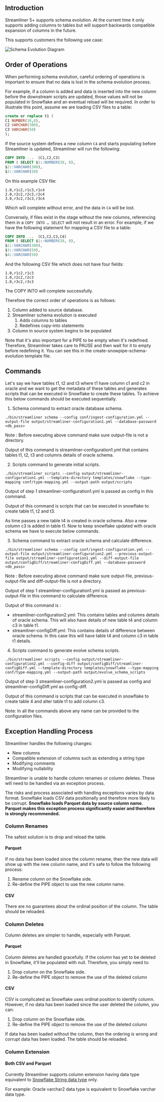 ## Introduction

Streamliner 5+ supports schema evolution. At the current time it only supports adding columns to tables but will support backwards compatible expansion of columns in the future.

This supports customers the following use case:

![Schema Evolution Diagram](../images/schema-evolution.png)

## Order of Operations

When performing schema evolution, careful ordering of operations is important to ensure that no data is lost in the schema evolution process.

For example, if a column is added and data is inserted into the new column before the downstream scripts are updated, those values will not be populated in Snowflake and an eventual reload will be required. In order to illustrate this point, assume we are loading CSV files to a table:

```sql
create or replace t1 (
C1 NUMBER(38,8),
C2 VARCHAR(300),
C3 VARCHAR(50)
);
```

If the source system defines a new column `C4` and starts populating before Streamliner is updated, Streamliner will run the following:

```sql
COPY INTO ...  (C1,C2,C3)
FROM ( SELECT $1::NUMBER(38, 8),
$2::VARCHAR(300),
$3::VARCHAR(50)
```

On this example CSV file:

```
1.0,r1c2,r1c3,r1c4
2.0,r2c2,r2c3,r2c4
3.0,r3c2,r3c3,r3c4
```

Which will complete without error, and the data in `C4` will be lost.

Conversely, if files exist in the stage without the new columns, referencing them in a `COPY INTO … SELECT` will not result in an error. For example, if we have the following statement for mapping a CSV file to a table:

```sql
COPY INTO ...  (C1,C2,C3,C4)
FROM ( SELECT $1::NUMBER(38, 8),
$2::VARCHAR(300),
$3::VARCHAR(50),
$4::VARCHAR(50)
```

And the following CSV file which does not have four fields:

```
1.0,r1c2,r1c3
1.0,r2c2,r2c3
1.0,r3c2,r3c3
```

The COPY INTO will complete successfully.

Therefore the correct order of operations is as follows:

1. Column added to source database.
2. Streamliner schema evolution is executed
   1. Adds columns to tables
   2. Redefines copy-into statements
3. Column in source system begins to be populated

Note that it's also important for a PIPE to be empty when it's redefined. Therefore, Streamliner takes care to PAUSE and then wait for it to empty before redefining it. You can see this in the create-snowpipe-schema-evolution template file.

## Commands

Let's say we have tables t1, t2 and t3 where t1 have column c1 and c2 in oracle and we want to get the metadata of these tables and generates scripts that
can be executed in Snowflake to create these tables. To achieve this below commands should be executed sequentially.

1. Schema command to extract oracle database schema.

```
./bin/streamliner schema --config conf/ingest-configuration.yml --output-file output/streamliner-configuration1.yml --database-password <db_pass>
```

Note : Before executing above command make sure output-file is not a directory.

Output of this command is streamliner-configuration1.yml that contains tables t1, t2, t3 and columns details of oracle schema.

2. Scripts command to generate initial scripts.

```
./bin/streamliner scripts --config output/streamliner-configuration1.yml --template-directory templates/snowflake --type-mapping conf/type-mapping.yml --output-path output/scripts
```

Output of step 1 streamliner-configuration1.yml is passed as config in this command.

Output of this command is scripts that can be executed in snowflake to create table t1, t2 and t3.

As time passes a new table t4 is created in oracle schema. Also a new column c3 is added in table t1. Now to keep snowflake updated with oracle schema we have to execute below commands.

3. Schema command to extract oracle schema and calculate difference.

```
./bin/streamliner schema --config conf/ingest-configuration.yml --output-file output/streamliner-configuration2.yml --previous-output-file output/streamliner-configuration1.yml --diff-output-file output/configDiff/streamliner-configDiff.yml --database-password <db_pass>
```

Note : Before executing above command make sure output-file, previous-output-file and diff-output-file is not a directory.

Output of step 1 streamliner-configuration1.yml is passed as previous-output-file in this command to calculate difference.

Output of this command is : 
   * streamliner-configuration2.yml: This contains tables and columns details of oracle schema. This will also have details of new table t4 and column c3 in table t1.
   * streamliner-configDiff.yml: This contains details of difference between oracle schema. In this case this will have table t4 and column c3 in table t1 details.

4. Scripts command to generate evolve schema scripts. 

```
./bin/streamliner scripts --config output/streamliner-configuration2.yml --config-diff output/configDiff/streamliner-configDiff.yml --template-directory templates/snowflake --type-mapping conf/type-mapping.yml --output-path output/evolve_schema_scripts
```

Output of step 3 streamliner-configuration2.yml is passed as config and streamliner-configDiff.yml as config-diff. 

Output of this command is scripts that can be executed in snowflake to create table 4 and alter table t1 to add column c3.

Note: In all the commands above any name can be provided to the configuration files.   

## Exception Handling Process

Streamliner handles the following changes:

* New columns
* Compatible extension of columns such as extending a string type
* Modifying comments
* Modifying nullability

Streamliner is unable to handle column renames or column deletes. These will need to be handled via an exception process.

The risks and process associated with handling exceptions varies by data format. Snowflake loads CSV data positionally and therefore more likely to be corrupt. **Snowflake loads Parquet data by source column name. Parquet makes this exception process significantly easier and therefore is strongly recommended.**

### Column Renames

The safest solution is to drop and reload the table.

#### Parquet

If no data has been loaded since the column rename, then the new data will show up with the new column name, and it's safe to follow the following process:

1. Rename column on the Snowflake side.
2. Re-define the PIPE object to use the new column name.

#### CSV

There are no guarantees about the ordinal position of the column. The table should be reloaded.

### Column Deletes

Column deletes are simpler to handle, especially with Parquet.

#### Parquet

Column deletes are handled gracefully. If the column has yet to be deleted in Snowflake, it'll be populated with null. Therefore, you simply need to:

1. Drop column on the Snowflake side.
2. Re-define the PIPE object to remove the use of the deleted column

#### CSV

CSV is complicated as Snowflake uses ordinal position to identify column. However, if no data has been loaded since the user deleted the column, you can:

1. Drop column on the Snowflake side.
2. Re-define the PIPE object to remove the use of the deleted column

If data has been loaded without the column, then the ordering is wrong and corrupt data has been loaded. The table should be reloaded.

### Column Extension

#### Both CSV and Parquet

Currently Streamliner supports column extension having data type equivalent to [Snowflake String data type](https://docs.snowflake.com/en/sql-reference/data-types-text.html) only.

For example: Oracle varchar2 data type is equivalent to Snowflake varchar data type. 
